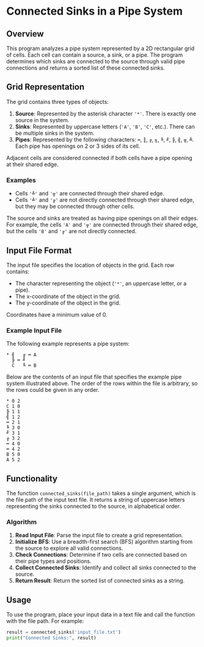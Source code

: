 # Connected Sinks in a Pipe System

## Overview

This program analyzes a pipe system represented by a 2D rectangular grid of cells. Each cell can contain a source, a sink, or a pipe. The program determines which sinks are connected to the source through valid pipe connections and returns a sorted list of these connected sinks.

## Grid Representation

The grid contains three types of objects:

1. **Source**: Represented by the asterisk character `'*'`. There is exactly one source in the system.
2. **Sinks**: Represented by uppercase letters (`'A'`, `'B'`, `'C'`, etc.). There can be multiple sinks in the system.
3. **Pipes**: Represented by the following characters: `═`, `║`, `╔`, `╗`, `╚`, `╝`, `╠`, `╣`, `╦`, `╩`. Each pipe has openings on 2 or 3 sides of its cell.

Adjacent cells are considered connected if both cells have a pipe opening at their shared edge.

### Examples

- Cells `'╩'` and `'╦'` are connected through their shared edge.
- Cells `'╩'` and `'╔'` are not directly connected through their shared edge, but they may be connected through other cells.

The source and sinks are treated as having pipe openings on all their edges. For example, the cells `'A'` and `'╦'` are connected through their shared edge, but the cells `'B'` and `'╔'` are not directly connected.

## Input File Format

The input file specifies the location of objects in the grid. Each row contains:
- The character representing the object (`'*'`, an uppercase letter, or a pipe).
- The x-coordinate of the object in the grid.
- The y-coordinate of the object in the grid.

Coordinates have a minimum value of 0.

### Example Input File

The following example represents a pipe system:
```
* ╣   ╔ ═ A
  ╠ ═ ╝    
  C   ╚ ═ B
```
Below are the contents of an input file that specifies the example pipe system illustrated above. The order of the rows within the file is arbitrary, so the rows could be given in any order.
```
* 0 2
C 1 0
╠ 1 1
╣ 1 2
═ 2 1
╚ 3 0
╝ 3 1
╔ 3 2
═ 4 0
═ 4 2
B 5 0
A 5 2
```

## Functionality

The function `connected_sinks(file_path)` takes a single argument, which is the file path of the input text file. It returns a string of uppercase letters representing the sinks connected to the source, in alphabetical order.

### Algorithm

1. **Read Input File**: Parse the input file to create a grid representation.
2. **Initialize BFS**: Use a breadth-first search (BFS) algorithm starting from the source to explore all valid connections.
3. **Check Connections**: Determine if two cells are connected based on their pipe types and positions.
4. **Collect Connected Sinks**: Identify and collect all sinks connected to the source.
5. **Return Result**: Return the sorted list of connected sinks as a string.

## Usage

To use the program, place your input data in a text file and call the function with the file path. For example:

```python
result = connected_sinks('input_file.txt')
print("Connected Sinks:", result)
```
